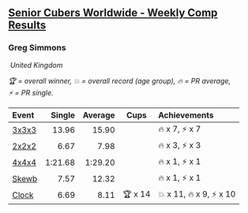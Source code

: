 <style>table {white-space: nowrap;}</style>
<link rel="stylesheet" type="text/css" href="/scw-comp/css/flags.css" />

## [Senior Cubers Worldwide - Weekly Comp Results](/scw-comp/results/)
### Greg Simmons

<i class="flag flag-GB" />&nbsp;United Kingdom

<span style="white-space: nowrap;">🏆 = overall winner</span>, <span style="white-space: nowrap;">💥 = overall record (age group)</span>, <span style="white-space: nowrap;">🔥 = PR average</span>, <span style="white-space: nowrap;">⚡ = PR single</span>.

| Event | Single | Average | Cups | Achievements|
| :-- | --: | --: | :--: | :-- |
| [3x3x3](333.md) | 13.96 | 15.90 |  | 🔥 x 7, ⚡ x 7 |
| [2x2x2](222.md) | 6.67 | 7.98 |  | 🔥 x 3, ⚡ x 3 |
| [4x4x4](444.md) | 1:21.68 | 1:29.20 |  | 🔥 x 1, ⚡ x 1 |
| [Skewb](skewb.md) | 7.57 | 12.32 |  | 🔥 x 1, ⚡ x 1 |
| [Clock](clock.md) | 6.69 | 8.11 | 🏆 x 14 | 💥 x 11, 🔥 x 9, ⚡ x 10 |

<!-- Global site tag (gtag.js) - Google Analytics -->
<script async src="https://www.googletagmanager.com/gtag/js?id=UA-86348435-3"></script>
<script>window.dataLayer = window.dataLayer || []; function gtag() {dataLayer.push(arguments);} gtag('js', new Date()); gtag('config', 'UA-86348435-3');</script>
